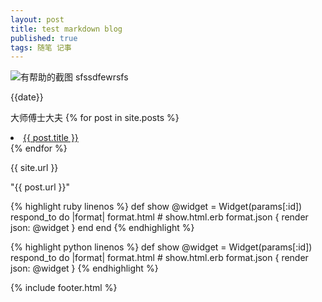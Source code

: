 ```yaml
---
layout: post
title: test markdown blog
published: true
tags: 随笔 记事
---
```


![有帮助的截图](../assets/screenshot.jpg)
sfssdfewrsfs

{{date}}

大师傅士大夫
{% for post in site.posts %}
<li>
  <a href="{{ post.url }}">{{ post.title }}</a>
</li>
{% endfor %}

{{ site.url }}

"{{ post.url }}"

{% highlight ruby linenos %}
def show
  @widget = Widget(params[:id])
  respond_to do |format|
    format.html # show.html.erb
    format.json { render json: @widget }
  end
end
{% endhighlight %}

{% highlight python linenos %}
def show
  @widget = Widget(params[:id])
  respond_to do |format|
    format.html # show.html.erb
    format.json { render json: @widget }
{% endhighlight %}

{% include footer.html %}

